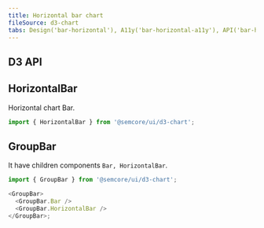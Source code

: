 ```yaml
---
title: Horizontal bar chart
fileSource: d3-chart
tabs: Design('bar-horizontal'), A11y('bar-horizontal-a11y'), API('bar-horizontal-api'), Examples('bar-horizontal-d3-code'), Changelog('d3-chart-changelog')
---
```


## D3 API

## HorizontalBar

Horizontal chart Bar.

```js
import { HorizontalBar } from '@semcore/ui/d3-chart';
```

<TypesView type="HorizontalBarProps" :types={...types} />

## GroupBar

It have children components `Bar, HorizontalBar`.

```js
import { GroupBar } from '@semcore/ui/d3-chart';

<GroupBar>
  <GroupBar.Bar />
  <GroupBar.HorizontalBar />
</GroupBar>;
```

<TypesView type="GroupBarProps" :types={...types} />

<script setup>import { data as types } from '@types.data.ts';</script>